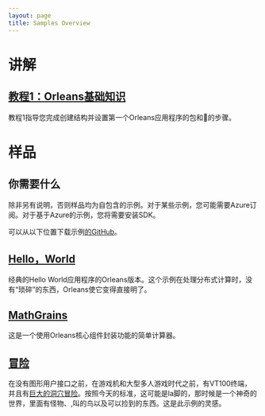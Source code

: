```yaml
---
layout: page
title: Samples Overview
---
```


# 讲解

## [教程1：Orleans基础知识](tutorial_1.md)

教程1指导您完成创建结构并设置第一个Orleans应用程序的包和🚰的步骤。

# 样品

## 你需要什么

除非另有说明，否则样品均为自包含的示例。对于某些示例，您可能需要Azure订阅。对于基于Azure的示例，您将需要安装SDK。

可以从以下位置下载示例[的GitHub](https://github.com/dotnet/orleans/tree/master/Samples)。

## [Hello，World](overview_helloworld.md)

经典的Hello World应用程序的Orleans版本。这个示例在处理分布式计算时，没有“琐碎”的东西，Orleans使它变得直接明了。

## [MathGrains](MathGrains.md)

这是一个使用Orleans核心组件封装功能的简单计算器。

## [冒险](Adventure.md)

在没有图形用户接口之前，在游戏机和大型多人游戏时代之前，有VT100终端，并且有[巨大的洞穴冒险](http://en.wikipedia.org/wiki/Colossal_Cave_Adventure)。按照今天的标准，这可能是la脚的，那时候是一个神奇的世界，里面有怪物、,叫的鸟以及可以捡到的东西。这是此示例的灵感。

